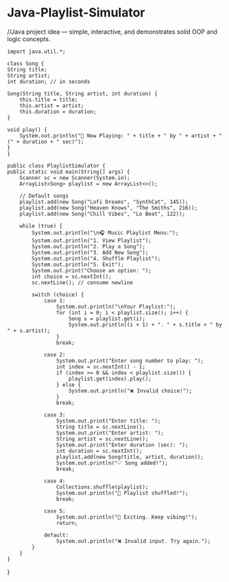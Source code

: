 # Java-Playlist-Simulator
//Java project idea — simple, interactive, and demonstrates solid OOP and logic concepts.

    import java.util.*;

    class Song {
    String title;
    String artist;
    int duration; // in seconds

    Song(String title, String artist, int duration) {
        this.title = title;
        this.artist = artist;
        this.duration = duration;
    }

    void play() {
        System.out.println("🎵 Now Playing: " + title + " by " + artist + " (" + duration + " sec)");
    }
    }

    public class PlaylistSimulator {
    public static void main(String[] args) {
        Scanner sc = new Scanner(System.in);
        ArrayList<Song> playlist = new ArrayList<>();

        // Default songs
        playlist.add(new Song("Lofi Dreams", "SynthCat", 145));
        playlist.add(new Song("Heaven Knows", "The Smiths", 216));
        playlist.add(new Song("Chill Vibes", "Lo Beat", 122));

        while (true) {
            System.out.println("\n🎧 Music Playlist Menu:");
            System.out.println("1. View Playlist");
            System.out.println("2. Play a Song");
            System.out.println("3. Add New Song");
            System.out.println("4. Shuffle Playlist");
            System.out.println("5. Exit");
            System.out.print("Choose an option: ");
            int choice = sc.nextInt();
            sc.nextLine(); // consume newline

            switch (choice) {
                case 1:
                    System.out.println("\nYour Playlist:");
                    for (int i = 0; i < playlist.size(); i++) {
                        Song s = playlist.get(i);
                        System.out.println((i + 1) + ". " + s.title + " by " + s.artist);
                    }
                    break;

                case 2:
                    System.out.print("Enter song number to play: ");
                    int index = sc.nextInt() - 1;
                    if (index >= 0 && index < playlist.size()) {
                        playlist.get(index).play();
                    } else {
                        System.out.println("❌ Invalid choice!");
                    }
                    break;

                case 3:
                    System.out.print("Enter title: ");
                    String title = sc.nextLine();
                    System.out.print("Enter artist: ");
                    String artist = sc.nextLine();
                    System.out.print("Enter duration (sec): ");
                    int duration = sc.nextInt();
                    playlist.add(new Song(title, artist, duration));
                    System.out.println("✅ Song added!");
                    break;

                case 4:
                    Collections.shuffle(playlist);
                    System.out.println("🔀 Playlist shuffled!");
                    break;

                case 5:
                    System.out.println("👋 Exiting. Keep vibing!");
                    return;

                default:
                    System.out.println("❌ Invalid input. Try again.");
            }
        }
    }
}
